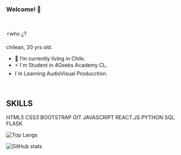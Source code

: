 ### Welcome! 👋


<br>

⚡who ¿?

chilean, 20 yrs old.
- 🌱 I’m currently living in Chile.
- ⚡ I´m Student in 4Geeks Academy CL.
- I´m Learning AudioVisual Producction.
<br>

<h2>SKILLS</h2>
HTML5
CSS3
BOOTSTRAP
GIT
JAVASCRIPT
REACT.JS
PYTHON
SQL
FLASK
<br>

![Top Langs](https://github-readme-stats.vercel.app/api/top-langs/?username=c0venn)

![GitHub stats](https://github-readme-stats.vercel.app/api?username=c0venn&show_icons=true)  
